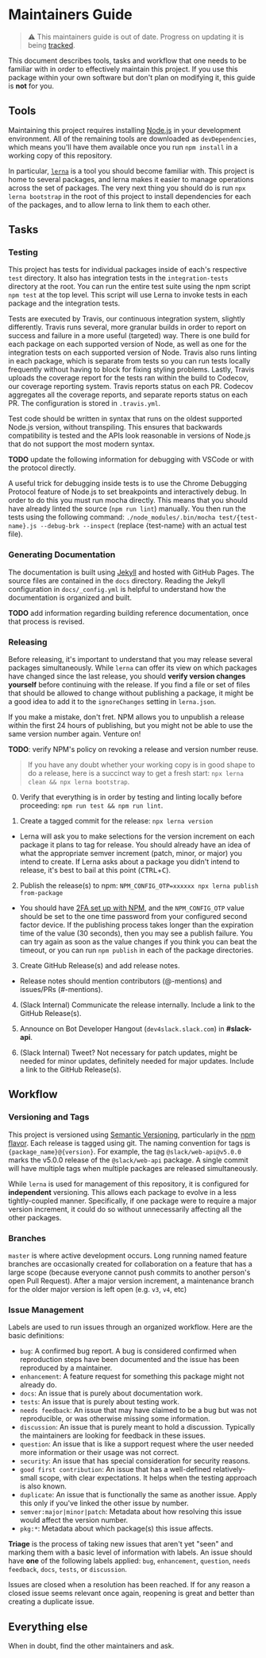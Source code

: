 # Maintainers Guide

> ⚠️ This maintainers guide is out of date. Progress on updating it is being [tracked](https://github.com/slackapi/node-slack-sdk/issues/748).

This document describes tools, tasks and workflow that one needs to be familiar with in order to effectively maintain
this project. If you use this package within your own software but don't plan on modifying it, this guide is
**not** for you.

## Tools

Maintaining this project requires installing [Node.js](https://nodejs.org) in your development environment. All of the
remaining tools are downloaded as `devDependencies`, which means you'll have them available once you run `npm install`
in a working copy of this repository.

In particular, [`lerna`](https://lerna.js.org/) is a tool you should become familiar with. This project is home to
several packages, and lerna makes it easier to manage operations across the set of packages. The very next thing you
should do is run `npx lerna bootstrap` in the root of this project to install dependencies for each of the packages,
and to allow lerna to link them to each other.

## Tasks

### Testing

This project has tests for individual packages inside of each's respective `test` directory. It also has
integration tests in the `integration-tests` directory at the root. You can run the entire test suite using the npm
script `npm test` at the top level. This script will use Lerna to invoke tests in each package and the integration
tests.

Tests are executed by Travis, our continuous integration system, slightly differently. Travis runs several, more
granular builds in order to report on success and failure in a more useful (targeted) way. There is one build for each
package on each supported version of Node, as well as one for the integration tests on each supported version of Node.
Travis also runs linting in each package, which is separate from tests so you can run tests locally frequently without
having to block for fixing styling problems. Lastly, Travis uploads the coverage report for the tests ran within the
build to Codecov, our coverage reporting system. Travis reports status on each PR. Codecov aggregates all the coverage
reports, and separate reports status on each PR. The configuration is stored in `.travis.yml`.

Test code should be written in syntax that runs on the oldest supported Node.js version, without transpiling. This
ensures that backwards compatibility is tested and the APIs look reasonable in versions of Node.js that do not support
the most modern syntax.

**TODO** update the following information for debugging with VSCode or with the protocol directly.

A useful trick for debugging inside tests is to use the Chrome Debugging Protocol feature of Node.js to set breakpoints
and interactively debug. In order to do this you must run mocha directly. This means that you should have already linted
the source (`npm run lint`) manually. You then run the tests using the following command: `./node_modules/.bin/mocha
test/{test-name}.js --debug-brk --inspect` (replace {test-name} with an actual test file).

### Generating Documentation

The documentation is built using [Jekyll](https://jekyllrb.com/) and hosted with GitHub Pages. The source files are
contained in the `docs` directory. Reading the Jekyll configuration in `docs/_config.yml` is helpful to understand how
the documentation is organized and built.

**TODO** add information regarding building reference documentation, once that process is revised.

### Releasing

Before releasing, it's important to understand that you may release several packages simultaneously. While `lerna` can
offer its view on which packages have changed since the last release, you should **verify version changes yourself**
before continuing with the release. If you find a file or set of files that should be allowed to change without
publishing a package, it might be a good idea to add it to the `ignoreChanges` setting in `lerna.json`.

If you make a mistake, don't fret. NPM allows you to unpublish a release within the first 24 hours of publishing, but
you might not be able to use the same version number again. Venture on!

**TODO**: verify NPM's policy on revoking a release and version number reuse.

> If you have any doubt whether your working copy is in good shape to do a release, here is a succinct way to get a
> fresh start: `npx lerna clean && npx lerna bootstrap`.

0. Verify that everything is in order by testing and linting locally before proceeding: `npm run test && npm run lint`.

1. Create a tagged commit for the release: `npx lerna version`
  * Lerna will ask you to make selections for the version increment on each package it plans to tag for release. You
    should already have an idea of what the appropriate semver increment (patch, minor, or major) you intend to create.
    If Lerna asks about a package you didn't intend to release, it's best to bail at this point
    (<kbd>CTRL</kbd>+<kbd>C</kbd>).

2. Publish the release(s) to npm: `NPM_CONFIG_OTP=xxxxxx npx lerna publish from-package`
  * You should have [2FA set up with NPM](https://docs.npmjs.com/about-two-factor-authentication), and the
    `NPM_CONFIG_OTP` value should be set to the one time password from your configured second factor device. If the
    publishing process takes longer than the expiration time of the value (30 seconds), then you may see a publish
    failure. You can try again as soon as the value changes if you think you can beat the timeout, or you can run
    `npm publish` in each of the package directories.

3. Create GitHub Release(s) and add release notes.
  * Release notes should mention contributors (@-mentions) and issues/PRs (#-mentions).

4. (Slack Internal) Communicate the release internally. Include a link to the GitHub Release(s).

5. Announce on Bot Developer Hangout (`dev4slack.slack.com`) in **#slack-api**.

6. (Slack Internal) Tweet? Not necessary for patch updates, might be needed for minor updates, definitely needed for
   major updates. Include a link to the GitHub Release(s).

## Workflow

### Versioning and Tags

This project is versioned using [Semantic Versioning](http://semver.org/), particularly in the [npm
flavor](https://docs.npmjs.com/getting-started/semantic-versioning). Each release is tagged using git. The naming
convention for tags is `{package_name}@{version}`. For example, the tag `@slack/web-api@v5.0.0` marks the v5.0.0 release
of the `@slack/web-api` package. A single commit will have multiple tags when multiple packages are released
simultaneously.

While `lerna` is used for management of this repository, it is configured for **independent** versioning. This allows
each package to evolve in a less tightly-coupled manner. Specifically, if one package were to require a major version
increment, it could do so without unnecessarily affecting all the other packages.

### Branches

`master` is where active development occurs. Long running named feature branches are occasionally created for
collaboration on a feature that has a large scope (because everyone cannot push commits to another person's open Pull
Request). After a major version increment, a maintenance branch for the older major version is left open (e.g. `v3`,
`v4`, etc)

### Issue Management

Labels are used to run issues through an organized workflow. Here are the basic definitions:

* `bug`: A confirmed bug report. A bug is considered confirmed when reproduction steps have been documented and the
  issue has been reproduced by a maintainer.
* `enhancement`: A feature request for something this package might not already do.
* `docs`: An issue that is purely about documentation work.
* `tests`: An issue that is purely about testing work.
* `needs feedback`: An issue that may have claimed to be a bug but was not reproducible, or was otherwise missing some
  information.
* `discussion`: An issue that is purely meant to hold a discussion. Typically the maintainers are looking for feedback
  in these issues.
* `question`: An issue that is like a support request where the user needed more information or their usage was not
  correct.
* `security`: An issue that has special consideration for security reasons.
* `good first contribution`: An issue that has a well-defined relatively-small scope, with clear expectations. It helps
  when the testing approach is also known.
* `duplicate`: An issue that is functionally the same as another issue. Apply this only if you've linked the other issue
  by number.
* `semver:major|minor|patch`: Metadata about how resolving this issue would affect the version number.
* `pkg:*`: Metadata about which package(s) this issue affects.

**Triage** is the process of taking new issues that aren't yet "seen" and marking them with a basic level of information
with labels. An issue should have **one** of the following labels applied: `bug`, `enhancement`, `question`,
`needs feedback`, `docs`, `tests`, or `discussion`.

Issues are closed when a resolution has been reached. If for any reason a closed issue seems relevant once again,
reopening is great and better than creating a duplicate issue.

## Everything else

When in doubt, find the other maintainers and ask.

